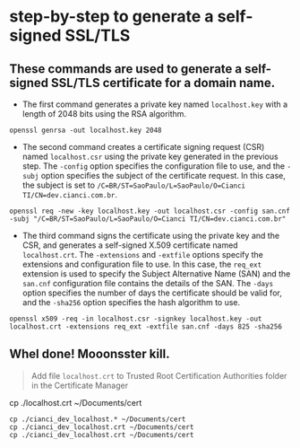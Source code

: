 # step-by-step to generate a self-signed SSL/TLS
## These commands are used to generate a self-signed SSL/TLS certificate for a domain name.

- The first command generates a private key named `localhost.key` with a length of 2048 bits using the RSA algorithm.
```
openssl genrsa -out localhost.key 2048
```
- The second command creates a certificate signing request (CSR) named `localhost.csr` using the private key generated in the previous step. The `-config` option specifies the configuration file to use, and the `-subj` option specifies the subject of the certificate request. In this case, the subject is set to `/C=BR/ST=SaoPaulo/L=SaoPaulo/O=Cianci TI/CN=dev.cianci.com.br`.
```
openssl req -new -key localhost.key -out localhost.csr -config san.cnf -subj "/C=BR/ST=SaoPaulo/L=SaoPaulo/O=Cianci TI/CN=dev.cianci.com.br"
```
- The third command signs the certificate using the private key and the CSR, and generates a self-signed X.509 certificate named `localhost.crt`. The `-extensions` and `-extfile` options specify the extensions and configuration file to use. In this case, the `req_ext` extension is used to specify the Subject Alternative Name (SAN) and the `san.cnf` configuration file contains the details of the SAN. The `-days` option specifies the number of days the certificate should be valid for, and the `-sha256` option specifies the hash algorithm to use.
```
openssl x509 -req -in localhost.csr -signkey localhost.key -out localhost.crt -extensions req_ext -extfile san.cnf -days 825 -sha256
```

## Whel done! Mooonsster kill.
> Add file `localhost.crt` to Trusted Root Certification Authorities folder in the Certificate Manager


cp ./localhost.crt ~/Documents/cert

```
cp ./cianci_dev_localhost.* ~/Documents/cert
cp ./cianci_dev_localhost.crt ~/Documents/cert
cp ./cianci_dev_localhost.crt ~/Documents/cert

```


